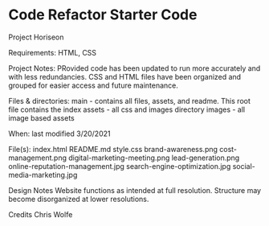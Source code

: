 # Code Refactor Starter Code

Project Horiseon

Requirements:
HTML, CSS

Project Notes:
PRovided code has been updated to run more accurately and with less redundancies.  CSS and HTML files have been organized and grouped for easier access and future maintenance.


Files & directories:
main - contains all files, assets, and readme.  This root file contains the index
assets - all css and images directory
images - all image based assets

When: 
last modified 3/20/2021

File(s):
index.html
README.md
style.css
brand-awareness.png
cost-management.png
digital-marketing-meeting.png
lead-generation.png
online-reputation-management.jpg
search-engine-optimization.jpg
social-media-marketing.jpg

Design Notes
Website functions as intended at full resolution.  Structure may become disorganized at lower resolutions.

Credits
Chris Wolfe
